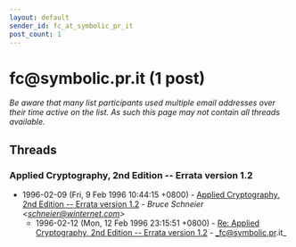 ```yaml
---
layout: default
sender_id: fc_at_symbolic_pr_it
post_count: 1
---
```


# fc<span>@</span>symbolic.pr.it (1 post)

_Be aware that many list participants used multiple email addresses over their time active on the list. As such this page may not contain all threads available._

## Threads

### Applied Cryptography, 2nd Edition --  Errata version 1.2
+ 1996-02-09 (Fri, 9 Feb 1996 10:44:15 +0800) - [Applied Cryptography, 2nd Edition --  Errata version 1.2](/archive/1996/02/22e17bb7d2ef6d5facaecef31096170b810f29ff17bccd8c7c2fa740463ed9e8) - _Bruce Schneier \<schneier@winternet.com\>_
  + 1996-02-12 (Mon, 12 Feb 1996 23:15:51 +0800) - [Re: Applied Cryptography, 2nd Edition --  Errata version 1.2](/archive/1996/02/a0379d697e6846b36f100cd8b62e892df33efed5de13e0e8d6061935eee9f2eb) - _fc@symbolic.pr.it_

